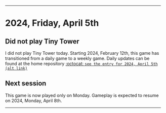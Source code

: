 
***

# 2024, Friday, April 5th

## Did not play Tiny Tower

<!-- TODO: For each weekly entry, make sure the date is correct. The day of the week should be modified in 4 places !-->

I did not play Tiny Tower today. Starting 2024, February 12th, this game has transitioned from a daily game to a weekly game. Daily updates can be found at the home repository [:octocat: `see the entry for 2024, April 5th`](https://github.com/seanpm2001/SeansLifeArchive_Images_TinyTower/tree/master/tiny%20tower/2024/04_April/05/) [`(alt link)`](/tiny%20tower/2024/04_April/05/)

## Next session

This game is now played only on Monday. Gameplay is expected to resume on 2024, Monday, April 8th.

***
